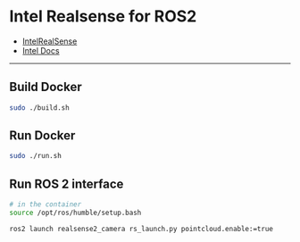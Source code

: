# Intel Realsense for ROS2

- [IntelRealSense](https://github.com/IntelRealSense/realsense-ros?tab=readme-ov-file)
- [Intel Docs](https://amrdocs.intel.com/docs/2.2/index.html)
---

## Build Docker

```bash
sudo ./build.sh
```

## Run Docker

```bash
sudo ./run.sh
```


## Run ROS 2 interface

```bash
# in the container
source /opt/ros/humble/setup.bash

ros2 launch realsense2_camera rs_launch.py pointcloud.enable:=true
```
